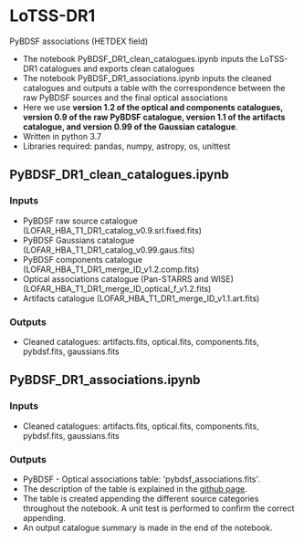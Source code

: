 # LoTSS-DR1

PyBDSF associations (HETDEX field) 

* The notebook PyBDSF_DR1_clean_catalogues.ipynb inputs the LoTSS-DR1 catalogues and exports clean catalogues
* The notebook PyBDSF_DR1_associations.ipynb inputs the cleaned catalogues and outputs a table with the correspondence between the raw PyBDSF sources and the final optical associations 
* Here we use **version 1.2 of the optical and components catalogues, version 0.9 of the raw PyBDSF catalogue, version 1.1 of the artifacts catalogue, and version 0.99 of the Gaussian catalogue**.
* Written in python 3.7
* Libraries required: pandas, numpy, astropy, os, unittest 

## PyBDSF_DR1_clean_catalogues.ipynb 

### Inputs

* PyBDSF raw source catalogue (LOFAR_HBA_T1_DR1_catalog_v0.9.srl.fixed.fits)
* PyBDSF Gaussians catalogue (LOFAR_HBA_T1_DR1_catalog_v0.99.gaus.fits)
* PyBDSF components catalogue (LOFAR_HBA_T1_DR1_merge_ID_v1.2.comp.fits)
* Optical associations catalogue (Pan-STARRS and WISE) (LOFAR_HBA_T1_DR1_merge_ID_optical_f_v1.2.fits)
* Artifacts catalogue (LOFAR_HBA_T1_DR1_merge_ID_v1.1.art.fits)

### Outputs

* Cleaned catalogues: artifacts.fits, optical.fits, components.fits, pybdsf.fits, gaussians.fits


## PyBDSF_DR1_associations.ipynb

### Inputs 

* Cleaned catalogues: artifacts.fits, optical.fits, components.fits, pybdsf.fits, gaussians.fits

### Outputs

* PyBDSF - Optical associations table: 'pybdsf_associations.fits'. 
* The description of the table is explained in the <a href="https://laraalegre.github.io/lotss-dr1/">github page</a>.
* The table is created appending the different source categories throughout the notebook. A unit test is performed to confirm the correct appending.  
* An output catalogue summary is made in the end of the notebook. 
